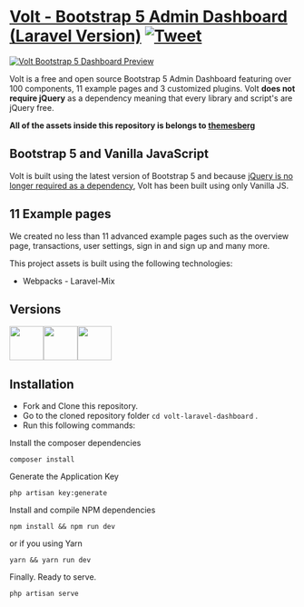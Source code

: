 # [Volt - Bootstrap 5 Admin Dashboard (Laravel Version)](https://demo.themesberg.com/volt/) [![Tweet](https://img.shields.io/twitter/url/http/shields.io.svg?style=social&logo=twitter)](https://twitter.com/intent/tweet?url=https%3A%2F%2Fgithub.com%2Fthemesberg%2Fvolt-bootstrap-5-dashboard&via=themesberg&text=Volt%20-%20Open%20Source%20Bootstrap%205%20Admin%20Dashboard)

[![Volt Bootstrap 5 Dashboard Preview](https://themesberg.s3.us-east-2.amazonaws.com/public/products/volt-bootstrap-5-dashboard/volt-bootstrap-5-dashboard-preview.jpg)](https://demo.themesberg.com/volt/)

Volt is a free and open source Bootstrap 5 Admin Dashboard featuring over 100 components, 11 example pages and 3 customized plugins. Volt **does not require jQuery** as a dependency meaning that every library and script's are jQuery free.

**All of the assets inside this repository is belongs to [themesberg](https://github.com/themesberg)**

## Bootstrap 5 and Vanilla JavaScript

Volt is built using the latest version of Bootstrap 5 and because [jQuery is no longer required as a dependency](https://themesberg.com/blog/tutorial/bootstrap-5-tutorial), Volt has been built using only Vanilla JS.

## 11 Example pages

We created no less than 11 advanced example pages such as the overview page, transactions, user settings, sign in and sign up and many more.

This project assets is built using the following technologies:

- Webpacks - Laravel-Mix

## Versions

[<img src="https://github.com/creativetimofficial/public-assets/blob/master/logos/html-logo.jpg?raw=true" width="60" height="60" />](https://themesberg.com/product/admin-dashboard/volt-bootstrap-5-dashboard)[<img src="https://github.com/creativetimofficial/public-assets/blob/master/logos/react-logo.jpg?raw=true" width="60" height="60" />](https://themesberg.com/product/dashboard/volt-react)[<img src="https://raw.githubusercontent.com/laravel/art/master/logo-lockup/5%20SVG/2%20CMYK/1%20Full%20Color/laravel-logolockup-cmyk-red.svg" width="60" height="60" />](https://github.com/akunbeben/volt-laravel-dashboard)

## Installation

- Fork and Clone this repository.
- Go to the cloned repository folder `cd volt-laravel-dashboard` .
- Run this following commands:

Install the composer dependencies
```
composer install
```

Generate the Application Key
```
php artisan key:generate
```

Install and compile NPM dependencies
```
npm install && npm run dev
```
or if you using Yarn
```
yarn && yarn run dev
```

Finally. Ready to serve.
```
php artisan serve
```